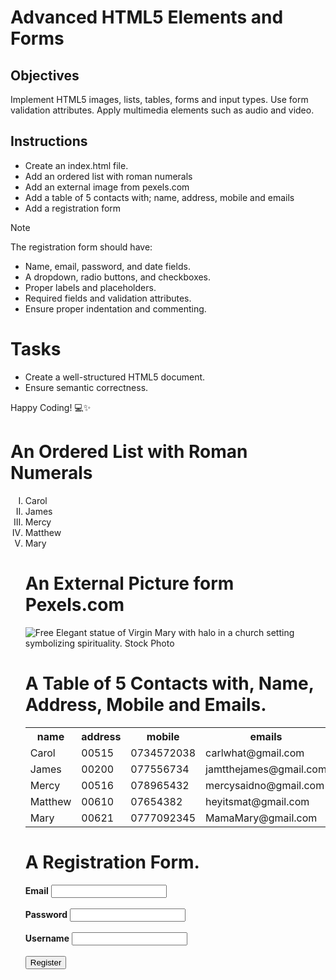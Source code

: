 # Advanced HTML5 Elements and Forms

## Objectives
Implement HTML5 images, lists, tables, forms and input types.
Use form validation attributes.
Apply multimedia elements such as audio and video.

## Instructions

- Create an index.html file.
- Add an ordered list with roman numerals
- Add an external image from pexels.com
- Add a table of 5 contacts with; name, address, mobile and emails
- Add a registration form

>[!NOTE]
>  The registration form should have:
>- Name, email, password, and date fields.
>- A dropdown, radio buttons, and checkboxes.
>- Proper labels and placeholders.
>- Required fields and validation attributes.
>- Ensure proper indentation and commenting.
 
# Tasks
- Create a well-structured HTML5 document.
- Ensure semantic correctness.

Happy Coding! 💻✨
<!DOCTYPE html>
<html lang="en">
<head>
<meta charset="UTF-8">
<meta name="viewport" content="width=device-width, initial-scale=1.0">
<meta name="description" content="HTML Practice">
<title>Practice Time</title>
</head>
<body>
<!Add an ordered list with roman numerals>
<h1>An Ordered List with Roman Numerals</h1>
<ol type="I">
<li>Carol</li>
<li>James</li>
<li>Mercy</li>
<li>Matthew</li>
<li>Mary</li>
<!Add an external image from pexels.com>
<h1>An External Picture form Pexels.com</h1>
<img src="https://images.pexels.com/photos/17779728/pexels-photo-17779728/free-photo-of-mother-mary-statue-in-a-church.jpeg?auto=compress&amp;cs=tinysrgb&amp;dpr=1&amp;w=500" srcset="https://images.pexels.com/photos/17779728/pexels-photo-17779728/free-photo-of-mother-mary-statue-in-a-church.jpeg?auto=compress&amp;cs=tinysrgb&amp;w=150 150w, https://images.pexels.com/photos/17779728/pexels-photo-17779728/free-photo-of-mother-mary-statue-in-a-church.jpeg?auto=compress&amp;cs=tinysrgb&amp;w=300 300w, https://images.pexels.com/photos/17779728/pexels-photo-17779728/free-photo-of-mother-mary-statue-in-a-church.jpeg?auto=compress&amp;cs=tinysrgb&amp;w=400 400w, https://images.pexels.com/photos/17779728/pexels-photo-17779728/free-photo-of-mother-mary-statue-in-a-church.jpeg?auto=compress&amp;cs=tinysrgb&amp;w=600 600w, https://images.pexels.com/photos/17779728/pexels-photo-17779728/free-photo-of-mother-mary-statue-in-a-church.jpeg?auto=compress&amp;cs=tinysrgb&amp;w=800 800w, https://images.pexels.com/photos/17779728/pexels-photo-17779728/free-photo-of-mother-mary-statue-in-a-church.jpeg?auto=compress&amp;cs=tinysrgb&amp;w=1200 1200w, https://images.pexels.com/photos/17779728/pexels-photo-17779728/free-photo-of-mother-mary-statue-in-a-church.jpeg?auto=compress&amp;cs=tinysrgb&amp;w=1600 1600w" sizes="(max-width: 650px) calc((100vw - 42px) / 2), (max-width: 900px) calc((100vw - 52px) / 2), (max-width: 1440px) calc((100vw - 108px) / 3), (max-width: 1600px) calc((100vw - 108px) / 3), calc((1600px - 108px) / 3)" alt="Free Elegant statue of Virgin Mary with halo in a church setting symbolizing spirituality. Stock Photo" class="spacing_noMargin__F5u9R">
<!Add a table of 5 contacts with; name, address, mobile and emails>
<h1> A Table of 5 Contacts with, Name, Address, Mobile and Emails.</h1>
<table>
<tr>
<th>name</th>
<th>address</th>
<th>mobile</th>
<th>emails</th>
</tr>
<tr>
<td>Carol</td>
<td>00515</td>
<td>0734572038</td>
<td>carlwhat@gmail.com</td>
</tr
<tr>
<td>James</td>
<td>00200</td>
<td>077556734</td>
<td>jamtthejames@gmail.com</td>
</tr
<tr>
<td>Mercy</td>
<td>00516 </td>
<td>078965432</td>
<td>mercysaidno@gmail.com</td>
</tr
<tr>
<td>Matthew</td>
<td>00610</td>
<td>07654382</td>
<td>heyitsmat@gmail.com</td>
</tr
<tr>
<td>Mary</td>
<td>00621</td>
<td>0777092345</td>
<td>MamaMary@gmail.com</td>
</tr>
</table>
<!Add a registration form>
<h1>A Registration Form. </h1>
<form action="register" method="post">
<label for="Email"><b>Email</b></label>
<input type="Email" id="Email" name="Email" required><br><br>
<label for="Password"><b>Password</b></label>
<input type="Password" id="Password" name="Password" required><br><br>
<label for="Username"><b>Username</b></label>
<input type="Username" id="Username" name="Username" required><br><br>
<button type="submit" >Register</button.
</body>
</html>
